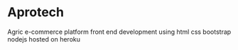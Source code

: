 # Aprotech
Agric e-commerce platform front end development using html css bootstrap nodejs hosted on heroku
